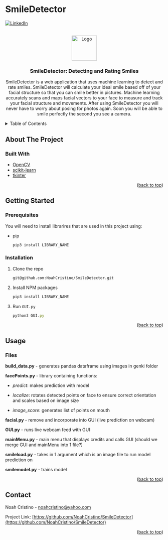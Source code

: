# SmileDetector
<!-- https://utmist.gitlab.io/projects/smiledetector/
 -->
<!-- # [![Contributors][contributors-shield]][contributors-url] -->

[![LinkedIn][linkedin-shield]][linkedin-url]

<!-- PROJECT LOGO -->
<br />
<div align="center">
  <a href="https://github.com/github_username/repo_name">
    <img src="https://utmist.gitlab.io/projects/smiledetector/smile_hu1f2c665efb998e6a3fe75cbd3952c625_43861_600x0_resize_box_2.png" alt="Logo" width="80" height="80">
  </a>

<h3 align="center">SmileDetector: Detecting and Rating Smiles</h3>

  <p align="center">
    SmileDetector is a web application that uses machine learning to detect and rate smiles. SmileDetector will calculate your ideal smile based off of your facial structure so that you can smile better in pictures. Machine learning accurately scans and maps facial vectors to your face to measure and track your facial structure and movements. After using SmileDetector you will never have to worry about posing for photos again. Soon you will be able to smile perfectly the second you see a camera.
  </p>
</div>



<!-- TABLE OF CONTENTS -->
<details>
  <summary>Table of Contents</summary>
  <ol>
    <li>
      <a href="#about-the-project">About The Project</a>
      <ul>
        <li><a href="#built-with">Built With</a></li>
      </ul>
    </li>
    <li>
      <a href="#getting-started">Getting Started</a>
      <ul>
        <li><a href="#prerequisites">Prerequisites</a></li>
        <li><a href="#installation">Installation</a></li>
      </ul>
    </li>
    <li><a href="#usage">Usage</a></li>
    <li><a href="#contributing">Contributing</a></li>
    <li><a href="#license">License</a></li>
    <li><a href="#contact">Contact</a></li>
  </ol>
</details>



<!-- ABOUT THE PROJECT -->
## About The Project
<!-- 
[![Product Name Screen Shot][product-screenshot]](https://example.com)

Here's a blank template to get started: To avoid retyping too much info. Do a search and replace with your text editor for the following: `github_username`, `repo_name`, `twitter_handle`, `linkedin_username`, `email`, `email_client`, `project_title`, `project_description` -->

<!-- <p align="right">(<a href="#top">back to top</a>)</p>
 -->


### Built With

* [OpenCV](https://opencv.org/)
* [scikit-learn](https://scikit-learn.org/stable/)
* [tkinter](https://docs.python.org/3/library/tkinter.html)

<p align="right">(<a href="#top">back to top</a>)</p>



<!-- GETTING STARTED -->
## Getting Started

### Prerequisites

You will need to install librarires that are used in this project using:
* pip
  ```sh
  pip3 install LIBRARY_NAME
  ```

### Installation

1. Clone the repo
   ```sh
   git@github.com:NoahCristino/SmileDetector.git
   ```
3. Install NPM packages
   ```sh
   pip3 install LIBRARY_NAME
   ```
4. Run `GUI.py`
   ```js
   python3 GUI.py
   ```

<p align="right">(<a href="#top">back to top</a>)</p>



<!-- USAGE EXAMPLES -->
## Usage

### Files

**build_data.py** - generates pandas dataframe using images in genki folder

**facePoints.py** - library containing functions:

* *predict*: makes prediction with model

* *localize*: rotates detected points on face to ensure correct orientation and scales based on image size

* *image_score*: generates list of points on mouth

**facial.py** - remove and incorporate into GUI (live prediction on webcam)

**GUI.py** - runs live webcam feed with GUI

**mainMenu.py** - main menu that displays credits and calls GUI (should we merge GUI and mainMenu into 1 file?)

**smileload.py** - takes in 1 argument which is an image file to run model prediction on

**smilemodel.py** - trains model

<p align="right">(<a href="#top">back to top</a>)</p>



<!-- ROADMAP -->
<!-- ## Roadmap

- [] Feature 1
- [] Feature 2
- [] Feature 3
    - [] Nested Feature

See the [open issues](https://github.com/github_username/repo_name/issues) for a full list of proposed features (and known issues).

<p align="right">(<a href="#top">back to top</a>)</p> -->



<!-- CONTRIBUTING -->
<!-- ## Contributing

Contributions are what make the open source community such an amazing place to learn, inspire, and create. Any contributions you make are **greatly appreciated**.

If you have a suggestion that would make this better, please fork the repo and create a pull request. You can also simply open an issue with the tag "enhancement".
Don't forget to give the project a star! Thanks again!

1. Fork the Project
2. Create your Feature Branch (`git checkout -b feature/AmazingFeature`)
3. Commit your Changes (`git commit -m 'Add some AmazingFeature'`)
4. Push to the Branch (`git push origin feature/AmazingFeature`)
5. Open a Pull Request

<p align="right">(<a href="#top">back to top</a>)</p>
 -->


<!-- LICENSE -->
<!-- ## License

Distributed under the MIT License. See `LICENSE.txt` for more information.

<p align="right">(<a href="#top">back to top</a>)</p>
 -->


<!-- CONTACT -->
## Contact

Noah Cristino - noahcristino@yahoo.com

Project Link: [https://github.com/NoahCristino/SmileDetector](https://github.com/NoahCristino/SmileDetector)

<p align="right">(<a href="#top">back to top</a>)</p>



<!-- ACKNOWLEDGMENTS -->
<!-- ## Acknowledgments

* []()
* []()
* []()

<p align="right">(<a href="#top">back to top</a>)</p> -->



<!-- MARKDOWN LINKS & IMAGES -->
<!-- https://www.markdownguide.org/basic-syntax/#reference-style-links -->
[contributors-shield]: https://img.shields.io/github/contributors/github_username/repo_name.svg?style=for-the-badge
[contributors-url]: https://github.com/NoahCristino/SmileDetector/graphs/contributors
[forks-shield]: https://img.shields.io/github/forks/github_username/repo_name.svg?style=for-the-badge
[forks-url]: https://github.com/github_username/repo_name/network/members
[stars-shield]: https://img.shields.io/github/stars/github_username/repo_name.svg?style=for-the-badge
[stars-url]: https://github.com/github_username/repo_name/stargazers
[issues-shield]: https://img.shields.io/github/issues/github_username/repo_name.svg?style=for-the-badge
[issues-url]: https://github.com/github_username/repo_name/issues
[license-shield]: https://img.shields.io/github/license/github_username/repo_name.svg?style=for-the-badge
[license-url]: https://github.com/github_username/repo_name/blob/master/LICENSE.txt
[linkedin-shield]: https://utmist.gitlab.io/images/logos/blueside.svg
[linkedin-url]: https://utmist.gitlab.io/projects/smiledetector/
[product-screenshot]: images/screenshot.png
